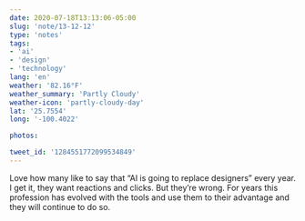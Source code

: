 ```yaml
---
date: 2020-07-18T13:13:06-05:00
slug: 'note/13-12-12'
type: 'notes'
tags:
- 'ai'
- 'design'
- 'technology'
lang: 'en'
weather: '82.16°F'
weather_summary: 'Partly Cloudy'
weather-icon: 'partly-cloudy-day'
lat: '25.7554'
long: '-100.4022'

photos:

tweet_id: '1284551772099534849'
---
```

Love how many like to say that “AI is going to replace designers” every year. I get it, they want reactions and clicks. But they’re wrong.
For years this profession has evolved with the tools and use them to their advantage and they will continue to do so.    
